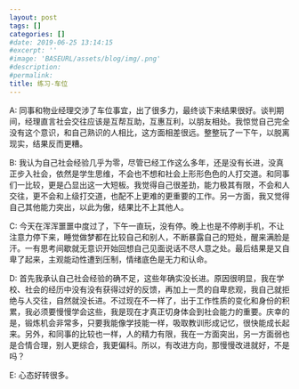 ```yaml
---
layout: post
tags: []
categories: []
#date: 2019-06-25 13:14:15
#excerpt: ''
#image: 'BASEURL/assets/blog/img/.png'
#description:
#permalink:
title: 练习-车位
---
```


A: 同事和物业经理交涉了车位事宜，出了很多力，最终谈下来结果很好。谈判期间，经理直言社会交往应该是互帮互助，互惠互利，以朋友相处。我惊觉自己完全没有这个意识，和自己熟识的人相比，这方面相差很远。整整玩了一下午，以脱离现实，结果反而更糟。

B: 我认为自己社会经验几乎为零，尽管已经工作这么多年，还是没有长进，没真正步入社会，依然是学生思维，不会也不想和社会上形形色色的人打交道。和同事们一比较，更是凸显出这一大短板。我觉得自己很差劲，能力极其有限，不会和人交往，更不会和上级打交道，也配不上更难的更重要的工作。另一方面，我又觉得自己其他能力突出，以此为傲，结果比不上其他人。

C: 今天在浑浑噩噩中度过了，下午一直玩，没有停。晚上也是不停刷手机，不让注意力停下来，睡觉做梦都在比较自己和别人，不断暴露自己的短处，醒来满脸是汗。一有思考间歇就无意识开始回想自己见面说话不尽人意之处。最后结果是又自卑了起来，主观能动性遭到压制，情绪底色是无力和认命。

D: 首先我承认自己社会经验的确不足，这些年确实没长进。原因很明显，我在学校、社会的经历中没有没有获得过好的反馈，再加上一贯的自卑悲观，我自己就拒绝与人交往，自然就没长进。不过现在不一样了，出于工作性质的变化和身份的积累，我必须要慢慢学会这些，我是现在才真正切身体会到社会能力的重要。庆幸的是，锻炼机会非常多，只要我能像学技能一样，吸取教训形成记忆，很快能成长起来。另外，和同事的比较也一样，人的精力有限，我在一方面突出，另一方面弱也是合情合理，别人更综合，我更偏科。所以，有改进方向，那慢慢改进就好，不是吗？

E: 心态好转很多。
